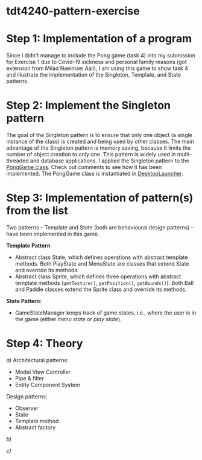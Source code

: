 # tdt4240-pattern-exercise

# Step 1: Implementation of a program
Since I didn't manage to include the Pong game (task 4) into my submission for Exercise 1 due to Covid-19 sickness and personal family reasons 
(got extension from Milad Naeimaei Aali), I am using this game to show task 4 and illustrate the implementation of the Singleton, Template, and State patterns.

# Step 2: Implement the Singleton pattern
The goal of the Singleton pattern is to ensure that only one object (a single instance of the class) is created and being used by other classes.
The main advantage of the Singleton pattern is memory saving, because it limits the number of object creation to only one. This pattern is widely used
in multi-threaded and database applications.
I applied the Singleton pattern to the [PongGame class](core/src/com/pong/game/PongGame.java). Check out comments to see how it has been implemented.
The PongGame class is instantiated in [DesktopLauncher](desktop/src/com/pong/game/DesktopLauncher.java).

# Step 3: Implementation of pattern(s) from the list
Two patterns – Template and State (both are behavioural design patterns) – have been implemented in this game.

**Template Pattern**
-	Abstract class State, which defines operations with abstract template methods. Both PlayState and MenuState are classes that extend State and override its methods.
- Abstract class Sprite, which defines three operations with abstract template methods (`getTexture()`, `getPosition()`, `getBounds()`). Both Ball and Paddle classes extend the Sprite class and override its methods.

**State Pattern:**
- GameStateManager keeps track of game states, i.e., where the user is in the game (either *menu state* or *play state*).


# Step 4: Theory
_a)_ 
Architectural patterns:
- Model View Controller
- Pipe & filter
- Entity Component System

Design patterns:
- Observer
- State
- Template method
- Abstract factory

_b)_


_c)_
